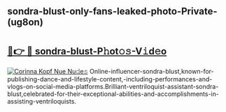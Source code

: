 ## sondra-blust-only-fans​-leaked-photo​-Private-(ug8on)


# <h2><a href="https://mediaupload.pro?title=sondra-blust&ref=git">🔗👉 🔴 sondra-blust-P𝚑ot𝚘𝚜-V𝚒d𝚎o</a></h2>

[![Corinna Kopf Nue Nu𝚍e𝚜](https://i.imgur.com/0qMVB7G.gif)](https://mediaupload.pro?title=sondra-blust&ref=git)
Online-influencer-sondra-blust,known-for-publishing-dance-and-lifestyle-content,-including-performances-and-vlogs-on-social-media-platforms.Brilliant-ventriloquist-assistant-sondra-blust,celebrated-for-their-exceptional-abilities-and-accomplishments-in-assisting-ventriloquists.  